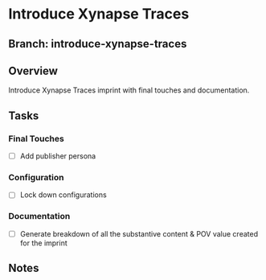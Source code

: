 # Introduce Xynapse Traces

## Branch: introduce-xynapse-traces

## Overview
Introduce Xynapse Traces imprint with final touches and documentation.

## Tasks

### Final Touches
- [ ] Add publisher persona

### Configuration
- [ ] Lock down configurations

### Documentation
- [ ] Generate breakdown of all the substantive content & POV value created for the imprint

## Notes

